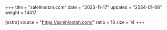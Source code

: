 +++
title = "salehlootah.com"
date = "2023-11-17"
updated = "2024-01-08"
weight = 14417

[extra]
source = "https://salehlootah.com/"
ratio = 16
size = 14
+++

